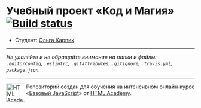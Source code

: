 # Учебный проект «Код и Магия» [![Build status][travis-image]][travis-url]

* Студент: [Ольга Карпик](https://up.htmlacademy.ru/javascript/10/user/273215).

---

_Не удаляйте и не обращайте внимание на папки и файлы:_<br>
_`.editorconfig`, `.eslintrc`, `.gitattributes`, `.gitignore`, `.travis.yml`, `package.json`._

---

<a href="https://htmlacademy.ru/intensive/javascript"><img align="left" width="50" height="50" title="HTML Academy" src="https://up.htmlacademy.ru/static/img/intensive/javascript/logo-for-github.svg"></a>

Репозиторий создан для обучения на интенсивном онлайн‑курсе «[Базовый JavaScript](https://htmlacademy.ru/intensive/javascript)» от [HTML Academy](https://htmlacademy.ru).

[travis-image]: https://travis-ci.org/htmlacademy-javascript/273215-code-and-magick.svg?branch=master
[travis-url]: https://travis-ci.org/htmlacademy-javascript/273215-code-and-magick
